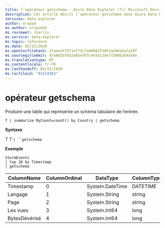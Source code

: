 ```yaml
---
title: l’opérateur getschema - Azure Data Explorer (fr) Microsoft Docs
description: Cet article décrit l’opérateur getschema dans Azure Data Explorer.
services: data-explorer
author: orspod
ms.author: orspodek
ms.reviewer: rkarlin
ms.service: data-explorer
ms.topic: reference
ms.date: 02/13/2020
ms.openlocfilehash: 2faeee575f1af72cfad808253853ae96aba7a28f
ms.sourcegitcommit: 47a002b7032a05ef67c4e5e12de7720062645e9e
ms.translationtype: MT
ms.contentlocale: fr-FR
ms.lasthandoff: 04/15/2020
ms.locfileid: "81514363"
---
```

# <a name="getschema-operator"></a>opérateur getschema 

Produire une table qui représente un schéma tabulaire de l’entrée.

```kusto
T | summarize MyCount=count() by Country | getschema 
```

**Syntaxe**

*T T* `| ``getschema`

**Exemple**

```kusto
StormEvents
| top 10 by Timestamp
| getschema
```

|ColumnName|ColumnOrdinal|DataType|ColumnType|
|---|---|---|---|
|Timestamp|0|System.DateTime|DATETIME|
|Langage|1|System.String|string|
|Page|2|System.String|string|
|Les vues|3|System.Int64|long
|BytesDévérisé|4|System.Int64|long
